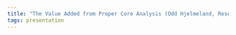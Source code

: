 ```yaml
---
title: "The Value Added from Proper Core Analysis (Odd Hjelmeland, Reservoir Laboratories AS)"
tags: presentation 
---
```

